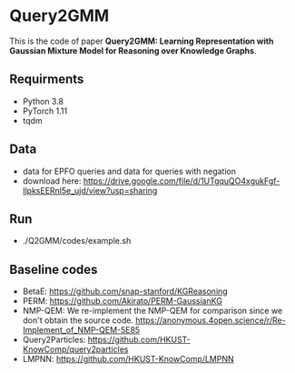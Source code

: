 # Query2GMM
This is the code of paper **Query2GMM: Learning Representation with Gaussian Mixture Model for Reasoning over Knowledge Graphs**.

## Requirments
* Python 3.8
* PyTorch 1.11
* tqdm

## Data
* data for EPFO queries and data for queries with negation 
* download here: <https://drive.google.com/file/d/1UTgquQO4xgukFgf-llpksEERnl5e_ujd/view?usp=sharing>

## Run
* ./Q2GMM/codes/example.sh

## Baseline codes
* BetaE: <https://github.com/snap-stanford/KGReasoning>
* PERM: <https://github.com/Akirato/PERM-GaussianKG>
* NMP-QEM: We re-implement the NMP-QEM for comparison since we don't obtain the source code. <https://anonymous.4open.science/r/Re-Implement_of_NMP-QEM-5E85>
* Query2Particles: <https://github.com/HKUST-KnowComp/query2particles>
* LMPNN: <https://github.com/HKUST-KnowComp/LMPNN>
